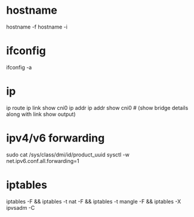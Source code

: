 # hostname
hostname -f
hostname -i

# ifconfig
ifconfig -a

# ip

ip route
ip link show cni0
ip addr
ip addr show cni0 # (show bridge details along with link show output)

# ipv4/v6 forwarding

sudo cat /sys/class/dmi/id/product_uuid
sysctl -w net.ipv6.conf.all.forwarding=1

# iptables
iptables -F && iptables -t nat -F && iptables -t mangle -F && iptables -X ipvsadm -C
